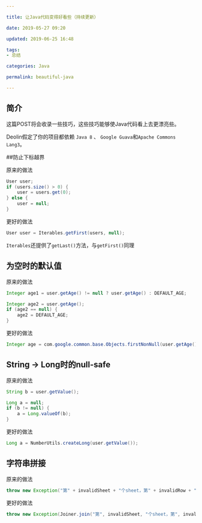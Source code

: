 ```yaml
---

title: 让Java代码变得好看些（持续更新）

date: 2019-05-27 09:20

updated: 2019-06-25 16:48

tags:
- 总结

categories: Java

permalink: beautiful-java

---
```


## 简介

这篇POST将会收录一些技巧，这些技巧能够使Java代码看上去更漂亮些。

Deolin假定了你的项目都依赖 `Java 8` 、 `Google Guava`和`Apache Commons Lang3`。



##防止下标越界

原来的做法

~~~java
User user;
if (users.size() > 0) {
    user = users.get(0);
} else {
    user = null;
}
~~~



更好的做法

~~~java
User user = Iterables.getFirst(users, null);
~~~



`Iterables`还提供了`getLast()`方法，与`getFirst()`同理



## 为空时的默认值

原来的做法

~~~java
Integer age1 = user.getAge() != null ? user.getAge() : DEFAULT_AGE;

Integer age2 = user.getAge();
if (age2 == null) {
    age2 = DEFAULT_AGE;
}
~~~



更好的做法

~~~java
Integer age = com.google.common.base.Objects.firstNonNull(user.getAge(), DEFAULT_AGE)
~~~



## String -> Long时的null-safe

原来的做法

~~~java
String b = user.getValue();

Long a = null;
if (b != null) {
    a = Long.valueOf(b);
}
~~~



更好的做法

~~~java
Long a = NumberUtils.createLong(user.getValue());
~~~



## 字符串拼接

原来的做法

~~~java
throw new Exception("第" + invalidSheet + "个sheet，第" + invalidRow + "行数据格式不正确。错误信息：" + e.getMessage());
~~~



更好的做法

~~~java
throw new Exception(Joiner.join("第", invalidSheet, "个sheet，第", invalidRow, "行数据格式不正确。错误信息：", e.getMessage()))
~~~



